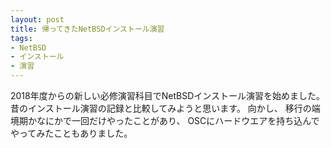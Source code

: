```yaml
---
layout: post
title: 帰ってきたNetBSDインストール演習
tags:
- NetBSD
- インストール
- 演習
---
```


2018年度からの新しい必修演習科目でNetBSDインストール演習を始めました。
昔のインストール演習の記録と比較してみようと思います。
向かし、
移行の端境期かなにかで一回だけやったことがあり、
OSCにハードウエアを持ち込んでやってみたこともありました。

##

## 


